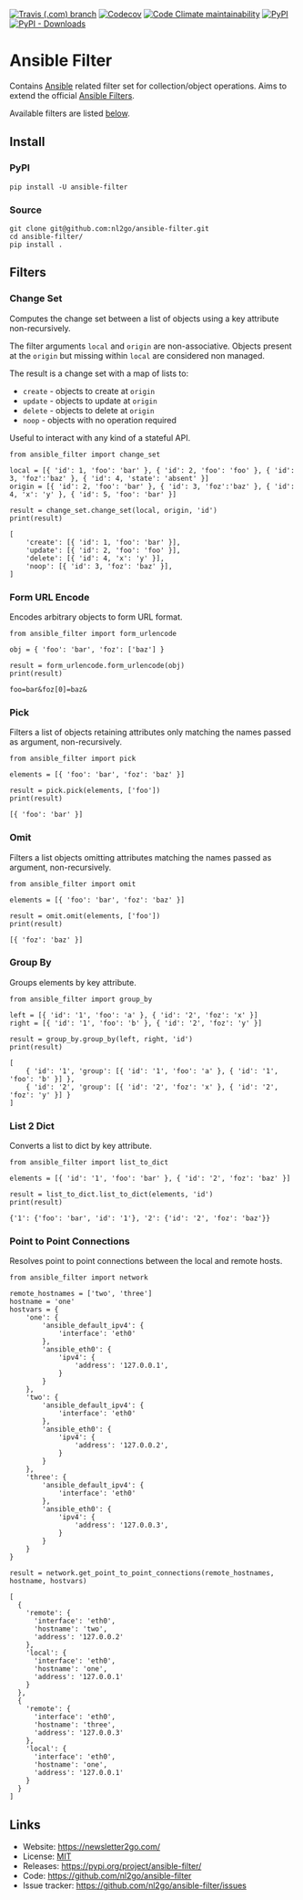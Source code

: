 [![Travis (.com) branch](https://img.shields.io/travis/com/nl2go/ansible-filter/master)](https://travis-ci.com/nl2go/ansible-filter)
[![Codecov](https://img.shields.io/codecov/c/github/nl2go/ansible-filter)](https://codecov.io/gh/nl2go/ansible-filter)
[![Code Climate maintainability](https://img.shields.io/codeclimate/maintainability/nl2go/ansible-filter)](https://codeclimate.com/github/nl2go/ansible-filter)
[![PyPI](https://img.shields.io/pypi/v/ansible-filter)](https://pypi.org/project/ansible-filter/#history)
[![PyPI - Downloads](https://img.shields.io/pypi/dm/ansible-filter)](https://pypi.org/project/ansible-filter/#files)

# Ansible Filter

Contains [Ansible](https://www.ansible.com/) related filter set for collection/object operations. Aims to extend the official
[Ansible Filters]([filters](https://docs.ansible.com/ansible/latest/user_guide/playbooks_filters.html)).

Available filters are listed [below](#filters).

## Install

### PyPI

    pip install -U ansible-filter

### Source

    git clone git@github.com:nl2go/ansible-filter.git
    cd ansible-filter/
    pip install .

## Filters

### Change Set
Computes the change set between a list of objects using a key attribute non-recursively.

The filter arguments `local` and `origin` are non-associative. Objects present at the `origin` but missing
within `local` are considered non managed.

The result is a change set with a map of lists to:

- `create` - objects to create at `origin`
- `update` - objects to update at `origin`
- `delete` - objects to delete at `origin`
- `noop` - objects with no operation required

Useful to interact with any kind of a stateful API.


    from ansible_filter import change_set
    
    local = [{ 'id': 1, 'foo': 'bar' }, { 'id': 2, 'foo': 'foo' }, { 'id': 3, 'foz':'baz' }, { 'id': 4, 'state': 'absent' }]
    origin = [{ 'id': 2, 'foo': 'bar' }, { 'id': 3, 'foz':'baz' }, { 'id': 4, 'x': 'y' }, { 'id': 5, 'foo': 'bar' }]
    
    result = change_set.change_set(local, origin, 'id')
    print(result)  
    
    [
        'create': [{ 'id': 1, 'foo': 'bar' }],
        'update': [{ 'id': 2, 'foo': 'foo' }],
        'delete': [{ 'id': 4, 'x': 'y' }],
        'noop': [{ 'id': 3, 'foz': 'baz' }],
    ]

### Form URL Encode
Encodes arbitrary objects to form URL format.

    from ansible_filter import form_urlencode
    
    obj = { 'foo': 'bar', 'foz': ['baz'] }
    
    result = form_urlencode.form_urlencode(obj)
    print(result)

    foo=bar&foz[0]=baz&

### Pick
Filters a list of objects retaining attributes only matching the names passed as argument, non-recursively.

    from ansible_filter import pick
    
    elements = [{ 'foo': 'bar', 'foz': 'baz' }]
    
    result = pick.pick(elements, ['foo'])
    print(result)

    [{ 'foo': 'bar' }]
    
### Omit
Filters a list objects omitting attributes matching the names passed as argument, non-recursively.    

    from ansible_filter import omit
    
    elements = [{ 'foo': 'bar', 'foz': 'baz' }]
    
    result = omit.omit(elements, ['foo'])
    print(result)

    [{ 'foz': 'baz' }]

### Group By
Groups elements by key attribute.

    from ansible_filter import group_by
    
    left = [{ 'id': '1', 'foo': 'a' }, { 'id': '2', 'foz': 'x' }]
    right = [{ 'id': '1', 'foo': 'b' }, { 'id': '2', 'foz': 'y' }]
    
    result = group_by.group_by(left, right, 'id')
    print(result)

    [
        { 'id': '1', 'group': [{ 'id': '1', 'foo': 'a' }, { 'id': '1', 'foo': 'b' }] }, 
        { 'id': '2', 'group': [{ 'id': '2', 'foz': 'x' }, { 'id': '2', 'foz': 'y' }] }
    ]

### List 2 Dict
Converts a list to dict by key attribute.

    from ansible_filter import list_to_dict
    
    elements = [{ 'id': '1', 'foo': 'bar' }, { 'id': '2', 'foz': 'baz' }]
    
    result = list_to_dict.list_to_dict(elements, 'id')
    print(result)
    
    {'1': {'foo': 'bar', 'id': '1'}, '2': {'id': '2', 'foz': 'baz'}}

### Point to Point Connections
Resolves point to point connections between the local and remote hosts.

    from ansible_filter import network
    
    remote_hostnames = ['two', 'three']
    hostname = 'one'
    hostvars = {
        'one': {
            'ansible_default_ipv4': {
                'interface': 'eth0'
            },
            'ansible_eth0': {
                'ipv4': {
                    'address': '127.0.0.1',
                }
            }
        },
        'two': {
            'ansible_default_ipv4': {
                'interface': 'eth0'
            },
            'ansible_eth0': {
                'ipv4': {
                    'address': '127.0.0.2',
                }
            }
        },
        'three': {
            'ansible_default_ipv4': {
                'interface': 'eth0'
            },
            'ansible_eth0': {
                'ipv4': {
                    'address': '127.0.0.3',
                }
            }        
        }
    }
    
    result = network.get_point_to_point_connections(remote_hostnames, hostname, hostvars)

    [
      {
        'remote': {
          'interface': 'eth0',
          'hostname': 'two',
          'address': '127.0.0.2'
        },
        'local': {
          'interface': 'eth0',
          'hostname': 'one',
          'address': '127.0.0.1'
        }
      },
      {
        'remote': {
          'interface': 'eth0',
          'hostname': 'three',
          'address': '127.0.0.3'
        },
        'local': {
          'interface': 'eth0',
          'hostname': 'one',
          'address': '127.0.0.1'
        }
      }
    ]

## Links

*   Website: https://newsletter2go.com/
*   License: [MIT](https://github.com/nl2go/ansible-filter/blob/master/LICENSE.md)
*   Releases: https://pypi.org/project/ansible-filter/
*   Code: https://github.com/nl2go/ansible-filter
*   Issue tracker: https://github.com/nl2go/ansible-filter/issues

